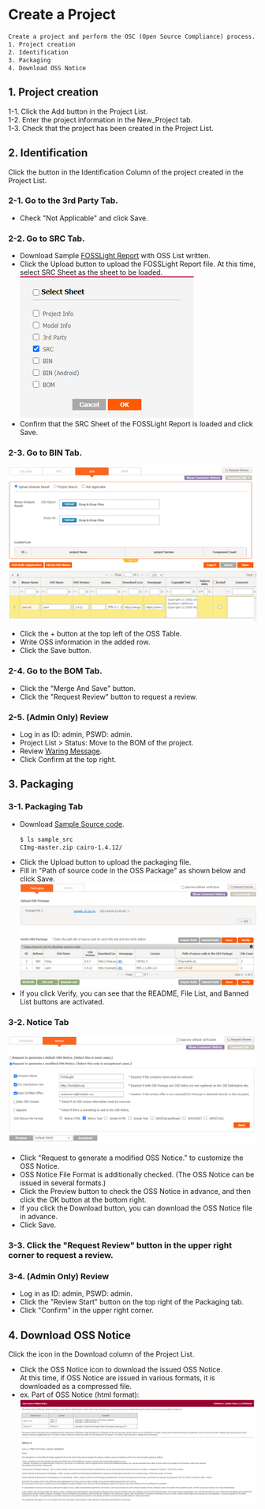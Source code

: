 # Create a Project
```note
Create a project and perform the OSC (Open Source Compliance) process.
1. Project creation
2. Identification
3. Packaging 
4. Download OSS Notice
```

## 1. Project creation
1-1. Click the Add button in the Project List.  
1-2. Enter the project information in the New_Project tab.  
1-3. Check that the project has been created in the Project List.

## 2. Identification
Click the button in the Identification Column of the project created in the Project List.

### 2-1. Go to the 3rd Party Tab.
- Check "Not Applicable" and click Save.

### 2-2. Go to SRC Tab.
- Download Sample [FOSSLight Report](result_files/FOSSLight-Report_SampleProject.xlsx) with OSS List written.
- Click the Upload button to upload the FOSSLight Report file. At this time, select SRC Sheet as the sheet to be loaded.
    ![bin](images/1_prj_sheet.PNG)
- Confirm that the SRC Sheet of the FOSSLight Report is loaded and click Save.

### 2-3. Go to BIN Tab.
![bin](images/1_prj_bin.png)
- Click the + button at the top left of the OSS Table.
- Write OSS information in the added row.
- Click the Save button.

### 2-4. Go to the BOM Tab.
- Click the "Merge And Save" button.
- Click the "Request Review" button to request a review.

### 2-5. (Admin Only) Review
- Log in as ID: admin, PSWD: admin.
- Project List > Status: Move to the BOM of the project.
- Review [Waring Message](../started/2_try/4_project.html#warning).
- Click Confirm at the top right.

## 3. Packaging
### 3-1. Packaging Tab
- Download [Sample Source code](result_files/sample_src.tar.gz).
    ```
    $ ls sample_src
    CImg-master.zip cairo-1.4.12/
    ```
- Click the Upload button to upload the packaging file.
- Fill in "Path of source code in the OSS Package" as shown below and click Save.
![pkg](images/1_prj_pkg.png)
- If you click Verify, you can see that the README, File List, and Banned List buttons are activated.

### 3-2. Notice Tab
![pkg](images/1_prj_notice.png)
- Click "Request to generate a modified OSS Notice." to customize the OSS Notice.
- OSS Notice File Format is additionally checked. (The OSS Notice can be issued in several formats.)
- Click the Preview button to check the OSS Notice in advance, and then click the OK button at the bottom right.
- If you click the Download button, you can download the OSS Notice file in advance.
- Click Save.

### 3-3. Click the "Request Review" button in the upper right corner to request a review.
### 3-4. (Admin Only) Review
- Log in as ID: admin, PSWD: admin.
- Click the "Review Start" button on the top right of the Packaging tab.
- Click "Confirm" in the upper right corner.

## 4. Download OSS Notice
Click the icon in the Download column of the Project List.
- Click the OSS Notice icon to download the issued OSS Notice.  
    At this time, if OSS Notice are issued in various formats, it is downloaded as a compressed file.
- ex. Part of OSS Notice (html format):
![notice](images/1_prj_oss_notice.png)
